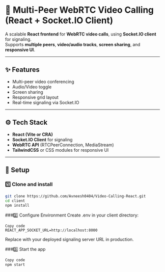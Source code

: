 # 🎥 Multi-Peer WebRTC Video Calling (React + Socket.IO Client)

A scalable **React frontend** for **WebRTC video calls**, using **Socket.IO client** for signaling.  
Supports **multiple peers**, **video/audio tracks**, **screen sharing**, and **responsive UI**.

---

## ✨ Features

- Multi-peer video conferencing  
- Audio/Video toggle  
- Screen sharing  
- Responsive grid layout  
- Real-time signaling via Socket.IO  

---

## ⚙️ Tech Stack

- **React (Vite or CRA)**  
- **Socket.IO Client** for signaling  
- **WebRTC API** (RTCPeerConnection, MediaStream)  
- **TailwindCSS** or CSS modules for responsive UI  

---

## 🚀 Setup

### 1️⃣ Clone and install
```bash
git clone https://github.com/Avneesh0404/Video-Calling-React.git
cd client
npm install
```

###2️⃣ Configure Environment
Create .env in your client directory:

```env
Copy code
REACT_APP_SOCKET_URL=http://localhost:8000
```
Replace with your deployed signaling server URL in production.

###3️⃣ Start the app
```bash
Copy code
npm start
```
